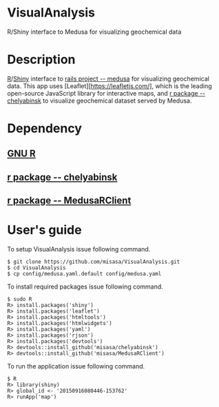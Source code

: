 # VisualAnalysis

R/Shiny interface to Medusa for visualizing geochemical data

# Description

[R](https://www.r-project.org/)/[Shiny](http://shiny.rstudio.com/) interface to [rails project -- medusa](https://github.com/misasa/medusa) for visualizing geochemical data. This app uses [Leaflet][https://leafletjs.com/], which is the leading open-source JavaScript library for interactive maps, and [r package -- chelyabinsk](https://github.com/misasa/chelyabinsk) to visualize geochemical dataset served by Medusa.

# Dependency

## [GNU R](https://www.r-project.org/)
## [r package -- chelyabinsk](https://github.com/misasa/chelyabinsk)
## [r package -- MedusaRClient](https://github.com/misasa/MedusaRClient)

# User's guide

To setup VisualAnalysis issue following command.

    $ git clone https://github.com/misasa/VisualAnalysis.git
    $ cd VisualAnalysis
    $ cp config/medusa.yaml.default config/medusa.yaml

To install required packages issue following command.
    
    $ sudo R
    R> install.packages('shiny')
    R> install.packages('leaflet')
    R> install.packages('htmltools')
    R> install.packages('htmlwidgets')
    R> install.packages('yaml')
    R> install.packages('rjson')
    R> install.packages('devtools')
    R> devtools::install_github('misasa/chelyabinsk')
    R> devtools::install_github('misasa/MedusaRClient')

To run the application issue following command.
    
    $ R
    R> library(shiny)
    R> global_id <- '20150916080446-153762'
    R> runApp('map')
